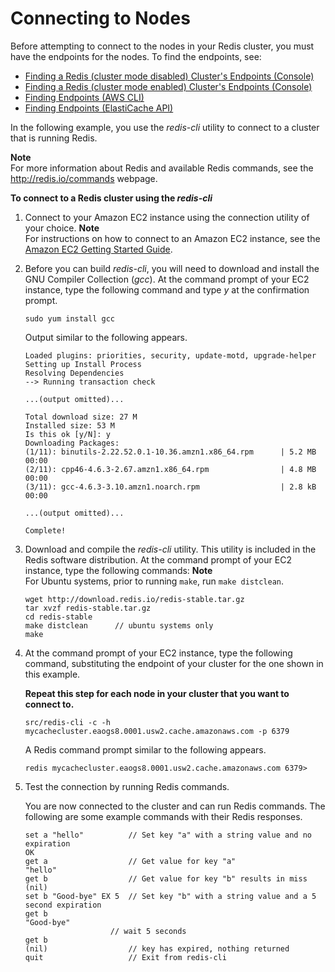 # Connecting to Nodes<a name="nodes-connecting"></a>

Before attempting to connect to the nodes in your Redis cluster, you must have the endpoints for the nodes\. To find the endpoints, see:
+ [Finding a Redis \(cluster mode disabled\) Cluster's Endpoints \(Console\)](Endpoints.md#Endpoints.Find.Redis)
+ [Finding a Redis \(cluster mode enabled\) Cluster's Endpoints \(Console\)](Endpoints.md#Endpoints.Find.RedisCluster)
+ [Finding Endpoints \(AWS CLI\)](Endpoints.md#Endpoints.Find.CLI)
+ [Finding Endpoints \(ElastiCache API\)](Endpoints.md#Endpoints.Find.API)

In the following example, you use the *redis\-cli* utility to connect to a cluster that is running Redis\.

**Note**  
For more information about Redis and available Redis commands, see the [http://redis\.io/commands](http://redis.io/commands) webpage\.

**To connect to a Redis cluster using the *redis\-cli***

1. Connect to your Amazon EC2 instance using the connection utility of your choice\. 
**Note**  
For instructions on how to connect to an Amazon EC2 instance, see the [Amazon EC2 Getting Started Guide](https://docs.aws.amazon.com/AWSEC2/latest/GettingStartedGuide/)\. 

1. Before you can build *redis\-cli*, you will need to download and install the GNU Compiler Collection \(*gcc*\)\. At the command prompt of your EC2 instance, type the following command and type *y* at the confirmation prompt\.

   ```
   sudo yum install gcc
   ```

   Output similar to the following appears\.

   ```
   Loaded plugins: priorities, security, update-motd, upgrade-helper
   Setting up Install Process
   Resolving Dependencies
   --> Running transaction check
   
   ...(output omitted)...
   
   Total download size: 27 M
   Installed size: 53 M
   Is this ok [y/N]: y
   Downloading Packages:
   (1/11): binutils-2.22.52.0.1-10.36.amzn1.x86_64.rpm      | 5.2 MB     00:00     
   (2/11): cpp46-4.6.3-2.67.amzn1.x86_64.rpm                | 4.8 MB     00:00     
   (3/11): gcc-4.6.3-3.10.amzn1.noarch.rpm                  | 2.8 kB     00:00     
   
   ...(output omitted)...
   
   Complete!
   ```

1. Download and compile the *redis\-cli* utility\. This utility is included in the Redis software distribution\. At the command prompt of your EC2 instance, type the following commands:
**Note**  
For Ubuntu systems, prior to running `make`, run `make distclean`\.

   ```
   wget http://download.redis.io/redis-stable.tar.gz
   tar xvzf redis-stable.tar.gz
   cd redis-stable
   make distclean      // ubuntu systems only
   make
   ```

1. At the command prompt of your EC2 instance, type the following command, substituting the endpoint of your cluster for the one shown in this example\.

   **Repeat this step for each node in your cluster that you want to connect to\.**

   ```
   src/redis-cli -c -h mycachecluster.eaogs8.0001.usw2.cache.amazonaws.com -p 6379
   ```

   A Redis command prompt similar to the following appears\.

   ```
   redis mycachecluster.eaogs8.0001.usw2.cache.amazonaws.com 6379>
   ```

1. Test the connection by running Redis commands\.

    You are now connected to the cluster and can run Redis commands\. The following are some example commands with their Redis responses\. 

   ```
   set a "hello"          // Set key "a" with a string value and no expiration
   OK
   get a                  // Get value for key "a"
   "hello"
   get b                  // Get value for key "b" results in miss
   (nil)				
   set b "Good-bye" EX 5  // Set key "b" with a string value and a 5 second expiration
   get b
   "Good-bye"
                      // wait 5 seconds
   get b
   (nil)                  // key has expired, nothing returned
   quit                   // Exit from redis-cli
   ```